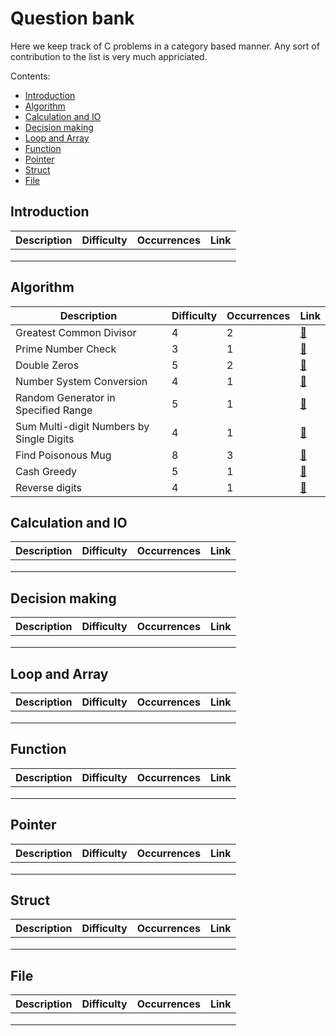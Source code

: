 # Question bank

Here we keep track of C problems in a category based manner.
Any sort of contribution to the list is very much appriciated.

Contents:

 - [Introduction](#introduction)
 - [Algorithm](#algorithm)
 - [Calculation and IO](#calculation-and-io)
 - [Decision making](#decision-making)
 - [Loop and Array](#loop-and-array)
 - [Function](#function)
 - [Pointer](#pointer)
 - [Struct](#struct)
 - [File](#file)

## Introduction

| Description | Difficulty | Occurrences | Link |
|-------------|------------|-------------|------|
|             |            |             |      |
|             |            |             |      |
|             |            |             |      |


## Algorithm
| Description | Difficulty | Occurrences | Link |
|-------------|------------|-------------|------|
| Greatest Common Divisor | 4 | 2 | [:link:](./algorithm/greatest-common-divisor/p1.md) |
| Prime Number Check | 3 | 1 | [:link:](./algorithm/prime-number-check/p2.md) |
| Double Zeros | 5 | 2 | [:link:](./algorithm/double-zeros/p2.md) |
| Number System Conversion | 4 | 1 | [:link:](./algorithm/number-system-conversion/p7.md) |
| Random Generator in Specified Range | 5 | 1 | [:link:](./algorithm/range-random-generator/p4.md) |
| Sum Multi-digit Numbers by Single Digits | 4 | 1 | [:link:](./algorithm/multi-digit-sum-by-single-digit-sum/p5.md) |
| Find Poisonous Mug | 8 | 3 | [:link:](./algorithm/find-poisonous-mug/p9.md) |
| Cash Greedy | 5 | 1 | [:link:](./algorithm/cash-greedy/p6.md) |
| Reverse digits | 4 | 1 | [:link:](./algorithm/reverse-digits/p3.md) |


## Calculation and IO
| Description | Difficulty | Occurrences | Link |
|-------------|------------|-------------|------|
|             |            |             |      |
|             |            |             |      |
|             |            |             |      |


## Decision making
| Description | Difficulty | Occurrences | Link |
|-------------|------------|-------------|------|
|             |            |             |      |
|             |            |             |      |
|             |            |             |      |


## Loop and Array
| Description | Difficulty | Occurrences | Link |
|-------------|------------|-------------|------|
|             |            |             |      |
|             |            |             |      |
|             |            |             |      |


## Function
| Description | Difficulty | Occurrences | Link |
|-------------|------------|-------------|------|
|             |            |             |      |
|             |            |             |      |
|             |            |             |      |

## Pointer
| Description | Difficulty | Occurrences | Link |
|-------------|------------|-------------|------|
|             |            |             |      |
|             |            |             |      |
|             |            |             |      |


## Struct
| Description | Difficulty | Occurrences | Link |
|-------------|------------|-------------|------|
|             |            |             |      |
|             |            |             |      |
|             |            |             |      |


## File
| Description | Difficulty | Occurrences | Link |
|-------------|------------|-------------|------|
|             |            |             |      |
|             |            |             |      |
|             |            |             |      |

